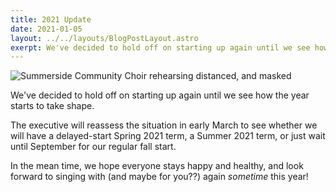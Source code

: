 ```yaml
---
title: 2021 Update
date: 2021-01-05 
layout: ../../layouts/BlogPostLayout.astro
exerpt: We've decided to hold off on starting up again until we see how the year starts to take shape.
---
```

![Summerside Community Choir rehearsing distanced, and masked](/images/summerside-community-choir-2020-covid.webp "Summerside Community Choir rehearsing distanced, and masked")

We've decided to hold off on starting up again until we see how the year starts to take shape.

The executive will reassess the situation in early March to see whether we will have a delayed-start Spring 2021 term,  a Summer 2021 term, or just wait until September for our regular fall start.

In the mean time, we hope everyone stays happy and healthy, and look forward to singing with (and maybe for you??) again _sometime_ this year!